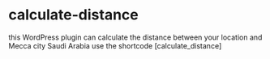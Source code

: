 # calculate-distance
this WordPress plugin can calculate the distance between your location and Mecca city Saudi Arabia
use the shortcode [calculate_distance]
